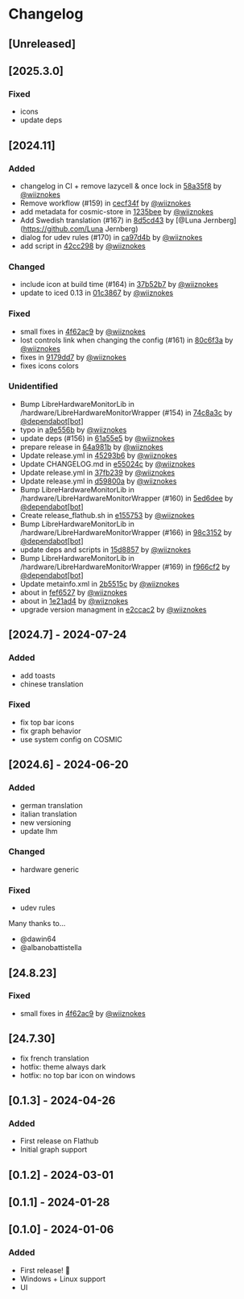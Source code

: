 # Changelog

## [Unreleased]

## [2025.3.0]

### Fixed

- icons
- update deps

## [2024.11]

### Added

- changelog in CI + remove lazycell & once lock in [58a35f8](https://github.com/wiiznokes/fan-control/commit/58a35f8bd6b1f5ae54195c8bc602b2fba112ad7d) by [@wiiznokes](https://github.com/wiiznokes)
- Remove workflow (#159) in [cecf34f](https://github.com/wiiznokes/fan-control/commit/cecf34f88080f7cec001e36717d73d9a02140a24) by [@wiiznokes](https://github.com/wiiznokes)
- add metadata for cosmic-store in [1235bee](https://github.com/wiiznokes/fan-control/commit/1235bee27ff39df0b8d81a995029ac7a14de99c7) by [@wiiznokes](https://github.com/wiiznokes)
- Add Swedish translation (#167) in [8d5cd43](https://github.com/wiiznokes/fan-control/commit/8d5cd43449185b074efd0adc4e58e9b68bbc11e3) by [@Luna Jernberg](https://github.com/Luna Jernberg)
- dialog for udev rules (#170) in [ca97d4b](https://github.com/wiiznokes/fan-control/commit/ca97d4ba5d84112ae31ded7b0428aeafb80fa464) by [@wiiznokes](https://github.com/wiiznokes)
- add script in [42cc298](https://github.com/wiiznokes/fan-control/commit/42cc298447b8b2595d2a3696627d1a1659091db6) by [@wiiznokes](https://github.com/wiiznokes)

### Changed

- include icon at build time (#164) in [37b52b7](https://github.com/wiiznokes/fan-control/commit/37b52b7399326719a5bed134df3368f97a10d31a) by [@wiiznokes](https://github.com/wiiznokes)
- update to iced 0.13 in [01c3867](https://github.com/wiiznokes/fan-control/commit/01c386794265dd3d8487013c0cdf7ad9111c5c9b) by [@wiiznokes](https://github.com/wiiznokes)

### Fixed

- small fixes in [4f62ac9](https://github.com/wiiznokes/fan-control/commit/4f62ac958d496ddb8b553019ecab0e5644c4c372) by [@wiiznokes](https://github.com/wiiznokes)
- lost controls link when changing the config (#161) in [80c6f3a](https://github.com/wiiznokes/fan-control/commit/80c6f3aa0f57142ed05cc37aa0000c6b99011e08) by [@wiiznokes](https://github.com/wiiznokes)
- fixes in [9179dd7](https://github.com/wiiznokes/fan-control/commit/9179dd7ba4472d34b30fa40a10385c038b70deb9) by [@wiiznokes](https://github.com/wiiznokes)
- fixes icons colors

### Unidentified

- Bump LibreHardwareMonitorLib in /hardware/LibreHardwareMonitorWrapper (#154) in [74c8a3c](https://github.com/wiiznokes/fan-control/commit/74c8a3ca47cdc38f09bbd156516fd41969310a17) by [@dependabot[bot]](https://github.com/dependabot[bot])
- typo in [a9e556b](https://github.com/wiiznokes/fan-control/commit/a9e556baadd53810aa53fee51a4254b35c050e7c) by [@wiiznokes](https://github.com/wiiznokes)
- update deps (#156) in [61a55e5](https://github.com/wiiznokes/fan-control/commit/61a55e55182961184f4610aca3efb0683e5b8541) by [@wiiznokes](https://github.com/wiiznokes)
- prepare release in [64a981b](https://github.com/wiiznokes/fan-control/commit/64a981bf3f2b0cbd87591fc7aa030468e414bb94) by [@wiiznokes](https://github.com/wiiznokes)
- Update release.yml in [45293b6](https://github.com/wiiznokes/fan-control/commit/45293b646d0f986863ab9c0ef2e2eb0393d34da2) by [@wiiznokes](https://github.com/wiiznokes)
- Update CHANGELOG.md in [e55024c](https://github.com/wiiznokes/fan-control/commit/e55024c1411945b275dd334e9d75e9534e1cba85) by [@wiiznokes](https://github.com/wiiznokes)
- Update release.yml in [37fb239](https://github.com/wiiznokes/fan-control/commit/37fb2391c9b218d3271b194ac1871fc265e603ce) by [@wiiznokes](https://github.com/wiiznokes)
- Update release.yml in [d59800a](https://github.com/wiiznokes/fan-control/commit/d59800abb86cd409d6685112ebcebf8f67b5e6c7) by [@wiiznokes](https://github.com/wiiznokes)
- Bump LibreHardwareMonitorLib in /hardware/LibreHardwareMonitorWrapper (#160) in [5ed6dee](https://github.com/wiiznokes/fan-control/commit/5ed6dee7c1b831c1817b6583bebd65bf1b47eac7) by [@dependabot[bot]](https://github.com/dependabot[bot])
- Create release_flathub.sh in [e155753](https://github.com/wiiznokes/fan-control/commit/e1557530f18b0691663f9052e566973233758d75) by [@wiiznokes](https://github.com/wiiznokes)
- Bump LibreHardwareMonitorLib in /hardware/LibreHardwareMonitorWrapper (#166) in [98c3152](https://github.com/wiiznokes/fan-control/commit/98c31529a25d729147962b97564343175825cbe9) by [@dependabot[bot]](https://github.com/dependabot[bot])
- update deps and scripts in [15d8857](https://github.com/wiiznokes/fan-control/commit/15d88573fbb18effc516fe6cc17cd67eeda2204d) by [@wiiznokes](https://github.com/wiiznokes)
- Bump LibreHardwareMonitorLib in /hardware/LibreHardwareMonitorWrapper (#169) in [f966cf2](https://github.com/wiiznokes/fan-control/commit/f966cf2e11f222818ce812e909f4ffbe56696116) by [@dependabot[bot]](https://github.com/dependabot[bot])
- Update metainfo.xml in [2b5515c](https://github.com/wiiznokes/fan-control/commit/2b5515cee8e883f6c3f8d5853b8978015fc7b6f6) by [@wiiznokes](https://github.com/wiiznokes)
- about in [fef6527](https://github.com/wiiznokes/fan-control/commit/fef6527a4625fe89a2dec8bce4432c7462a5600d) by [@wiiznokes](https://github.com/wiiznokes)
- about in [1e21ad4](https://github.com/wiiznokes/fan-control/commit/1e21ad45aa1b4348a44475878943b6e8544e2a01) by [@wiiznokes](https://github.com/wiiznokes)
- upgrade version managment in [e2ccac2](https://github.com/wiiznokes/fan-control/commit/e2ccac2a6d8797cf21ee2182bf51b9ae43e1c2c8) by [@wiiznokes](https://github.com/wiiznokes)

## [2024.7] - 2024-07-24

### Added

- add toasts
- chinese translation

### Fixed

- fix top bar icons
- fix graph behavior
- use system config on COSMIC

## [2024.6] - 2024-06-20

### Added

- german translation
- italian translation
- new versioning
- update lhm

### Changed

- hardware generic

### Fixed

- udev rules

Many thanks to...

- @dawin64
- @albanobattistella

## [24.8.23]

### Fixed

- small fixes in [4f62ac9](https://github.com/wiiznokes/changelog-generator/commit/4f62ac958d496ddb8b553019ecab0e5644c4c372) by [@wiiznokes](https://github.com/wiiznokes)

## [24.7.30]

- fix french translation
- hotfix: theme always dark
- hotfix: no top bar icon on windows

## [0.1.3] - 2024-04-26

### Added

- First release on Flathub
- Initial graph support

## [0.1.2] - 2024-03-01

## [0.1.1] - 2024-01-28

## [0.1.0] - 2024-01-06

### Added

- First release! :tada:
- Windows + Linux support
- UI
